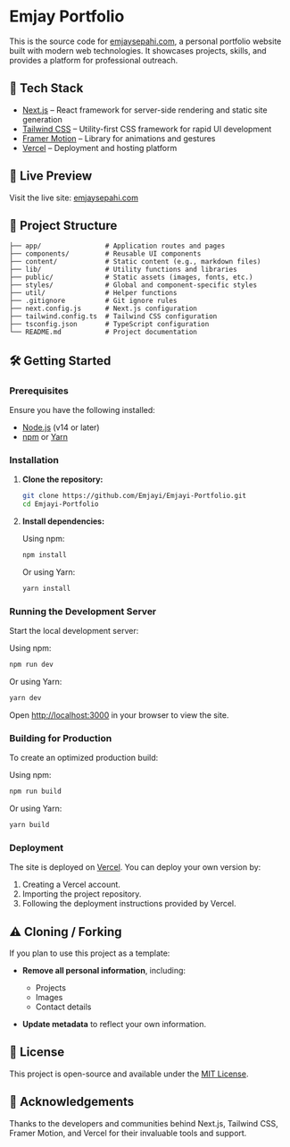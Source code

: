 
# Emjay Portfolio

This is the source code for [emjaysepahi.com](https://emjaysepahi.com), a personal portfolio website built with modern web technologies. It showcases projects, skills, and provides a platform for professional outreach.

## 🚀 Tech Stack

- [Next.js](https://nextjs.org/) – React framework for server-side rendering and static site generation
- [Tailwind CSS](https://tailwindcss.com/) – Utility-first CSS framework for rapid UI development
- [Framer Motion](https://www.framer.com/motion/) – Library for animations and gestures
- [Vercel](https://vercel.com/) – Deployment and hosting platform

## 📸 Live Preview

Visit the live site: [emjaysepahi.com](https://emjaysepahi.com)

## 📁 Project Structure

```
├── app/                # Application routes and pages
├── components/         # Reusable UI components
├── content/            # Static content (e.g., markdown files)
├── lib/                # Utility functions and libraries
├── public/             # Static assets (images, fonts, etc.)
├── styles/             # Global and component-specific styles
├── util/               # Helper functions
├── .gitignore          # Git ignore rules
├── next.config.js      # Next.js configuration
├── tailwind.config.ts  # Tailwind CSS configuration
├── tsconfig.json       # TypeScript configuration
└── README.md           # Project documentation
```

## 🛠️ Getting Started

### Prerequisites

Ensure you have the following installed:

- [Node.js](https://nodejs.org/) (v14 or later)
- [npm](https://www.npmjs.com/) or [Yarn](https://yarnpkg.com/)

### Installation

1. **Clone the repository:**

   ```bash
   git clone https://github.com/Emjayi/Emjayi-Portfolio.git
   cd Emjayi-Portfolio
   ```

2. **Install dependencies:**

   Using npm:

   ```bash
   npm install
   ```

   Or using Yarn:

   ```bash
   yarn install
   ```

### Running the Development Server

Start the local development server:

Using npm:

```bash
npm run dev
```

Or using Yarn:

```bash
yarn dev
```

Open [http://localhost:3000](http://localhost:3000) in your browser to view the site.

### Building for Production

To create an optimized production build:

Using npm:

```bash
npm run build
```

Or using Yarn:

```bash
yarn build
```

### Deployment

The site is deployed on [Vercel](https://vercel.com/). You can deploy your own version by:

1. Creating a Vercel account.
2. Importing the project repository.
3. Following the deployment instructions provided by Vercel.

## ⚠️ Cloning / Forking

If you plan to use this project as a template:

- **Remove all personal information**, including:
  - Projects
  - Images
  - Contact details

- **Update metadata** to reflect your own information.

## 📄 License

This project is open-source and available under the [MIT License](LICENSE).

## 🙏 Acknowledgements

Thanks to the developers and communities behind Next.js, Tailwind CSS, Framer Motion, and Vercel for their invaluable tools and support.
